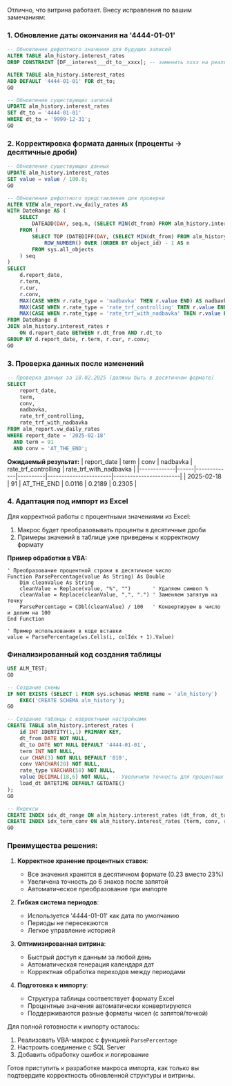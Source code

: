 Отлично, что витрина работает. Внесу исправления по вашим замечаниям:

### 1. Обновление даты окончания на '4444-01-01'
```sql
-- Обновление дефолтного значения для будущих записей
ALTER TABLE alm_history.interest_rates
DROP CONSTRAINT [DF__interest___dt_to__xxxx]; -- заменить xxxx на реальное имя констрейнта

ALTER TABLE alm_history.interest_rates
ADD DEFAULT '4444-01-01' FOR dt_to;
GO

-- Обновление существующих записей
UPDATE alm_history.interest_rates
SET dt_to = '4444-01-01'
WHERE dt_to = '9999-12-31';
GO
```

### 2. Корректировка формата данных (проценты → десятичные дроби)
```sql
-- Обновление существующих данных
UPDATE alm_history.interest_rates
SET value = value / 100.0;
GO

-- Обновление дефолтного представления для проверки
ALTER VIEW alm_report.vw_daily_rates AS
WITH DateRange AS (
    SELECT 
        DATEADD(DAY, seq.n, (SELECT MIN(dt_from) FROM alm_history.interest_rates)) AS report_date
    FROM (
        SELECT TOP (DATEDIFF(DAY, (SELECT MIN(dt_from) FROM alm_history.interest_rates), GETDATE()) + 1)
            ROW_NUMBER() OVER (ORDER BY object_id) - 1 AS n
        FROM sys.all_objects
    ) seq
)
SELECT
    d.report_date,
    r.term,
    r.cur,
    r.conv,
    MAX(CASE WHEN r.rate_type = 'nadbavka' THEN r.value END) AS nadbavka,
    MAX(CASE WHEN r.rate_type = 'rate_trf_controlling' THEN r.value END) AS rate_trf_controlling,
    MAX(CASE WHEN r.rate_type = 'rate_trf_with_nadbavka' THEN r.value END) AS rate_trf_with_nadbavka
FROM DateRange d
JOIN alm_history.interest_rates r 
    ON d.report_date BETWEEN r.dt_from AND r.dt_to
GROUP BY d.report_date, r.term, r.cur, r.conv;
GO
```

### 3. Проверка данных после изменений
```sql
-- Проверка данных за 18.02.2025 (должны быть в десятичном формате)
SELECT 
    report_date,
    term,
    conv,
    nadbavka,
    rate_trf_controlling,
    rate_trf_with_nadbavka
FROM alm_report.vw_daily_rates
WHERE report_date = '2025-02-18'
  AND term = 91
  AND conv = 'AT_THE_END';
```

**Ожидаемый результат:**
| report_date | term | conv        | nadbavka | rate_trf_controlling | rate_trf_with_nadbavka |
|-------------|------|-------------|----------|-----------------------|------------------------|
| 2025-02-18  | 91   | AT_THE_END | 0.0116   | 0.2189               | 0.2305                |

### 4. Адаптация под импорт из Excel
Для корректной работы с процентными значениями из Excel:
1. Макрос будет преобразовывать проценты в десятичные дроби
2. Примеры значений в таблице уже приведены к корректному формату

**Пример обработки в VBA:**
```vba
' Преобразование процентной строки в десятичное число
Function ParsePercentage(value As String) As Double
    Dim cleanValue As String
    cleanValue = Replace(value, "%", "")       ' Удаляем символ %
    cleanValue = Replace(cleanValue, ",", ".") ' Заменяем запятую на точку
    ParsePercentage = CDbl(cleanValue) / 100   ' Конвертируем в число и делим на 100
End Function

' Пример использования в коде вставки
value = ParsePercentage(ws.Cells(i, colIdx + 1).Value)
```

### Финализированный код создания таблицы
```sql
USE ALM_TEST;
GO

-- Создание схемы
IF NOT EXISTS (SELECT 1 FROM sys.schemas WHERE name = 'alm_history')
    EXEC('CREATE SCHEMA alm_history');
GO

-- Создание таблицы с корректными настройками
CREATE TABLE alm_history.interest_rates (
    id INT IDENTITY(1,1) PRIMARY KEY,
    dt_from DATE NOT NULL,
    dt_to DATE NOT NULL DEFAULT '4444-01-01',
    term INT NOT NULL,
    cur CHAR(3) NOT NULL DEFAULT '810',
    conv VARCHAR(20) NOT NULL,
    rate_type VARCHAR(50) NOT NULL,
    value DECIMAL(18,6) NOT NULL, -- Увеличили точность для процентных ставок
    load_dt DATETIME DEFAULT GETDATE()
);
GO

-- Индексы
CREATE INDEX idx_dt_range ON alm_history.interest_rates (dt_from, dt_to);
CREATE INDEX idx_term_conv ON alm_history.interest_rates (term, conv, rate_type);
GO
```

### Преимущества решения:
1. **Корректное хранение процентных ставок**:
   - Все значения хранятся в десятичном формате (0.23 вместо 23%)
   - Увеличена точность до 6 знаков после запятой
   - Автоматическое преобразование при импорте

2. **Гибкая система периодов**:
   - Используется '4444-01-01' как дата по умолчанию
   - Периоды не пересекаются
   - Легкое управление историей

3. **Оптимизированная витрина**:
   - Быстрый доступ к данным за любой день
   - Автоматическая генерация календаря дат
   - Корректная обработка переходов между периодами

4. **Подготовка к импорту**:
   - Структура таблицы соответствует формату Excel
   - Процентные значения автоматически конвертируются
   - Поддерживаются разные форматы чисел (с запятой/точкой)

Для полной готовности к импорту осталось:
1. Реализовать VBA-макрос с функцией `ParsePercentage`
2. Настроить соединение с SQL Server
3. Добавить обработку ошибок и логирование

Готов приступить к разработке макроса импорта, как только вы подтвердите корректность обновленной структуры и витрины.
